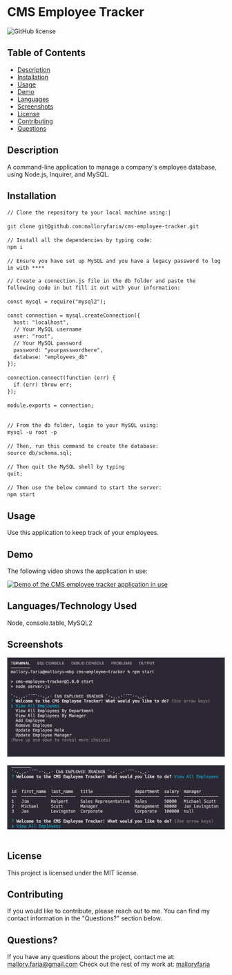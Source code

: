 # CMS Employee Tracker
![GitHub license](https://img.shields.io/badge/license-MIT-ff69b4.svg)
## Table of Contents 

- [Description](#description)
- [Installation](#installation)
- [Usage](#usage)
- [Demo](#demo)
- [Languages](#languages)
- [Screenshots](#screenshots)
- [License](#license)
- [Contributing](#contributing)
- [Questions](#questions)

## Description

A command-line application to manage a company's employee database, using Node.js, Inquirer, and MySQL.

## Installation
```
// Clone the repository to your local machine using:|

git clone git@github.com:malloryfaria/cms-employee-tracker.git

// Install all the dependencies by typing code:
npm i

// Ensure you have set up MySQL and you have a legacy password to log in with ****
```

```
// Create a connection.js file in the db folder and paste the following code in but fill it out with your information:

const mysql = require("mysql2");

const connection = mysql.createConnection({
  host: "localhost",
  // Your MySQL username
  user: "root",
  // Your MySQL password
  password: "yourpasswordhere",
  database: "employees_db"
});

connection.connect(function (err) {
  if (err) throw err;
});

module.exports = connection;

```
```

// From the db folder, login to your MySQL using:
mysql -u root -p

// Then, run this command to create the database:
source db/schema.sql;

// Then quit the MySQL shell by typing
quit;

// Then use the below command to start the server:
npm start

```

## Usage
Use this application to keep track of your employees.

## Demo
The following video shows the application in use:

[![Demo of the CMS employee tracker application in use](https://img.youtube.com/vi/x8b9WLeJjQ8/0.jpg)](https://www.youtube.com/watch?v=x8b9WLeJjQ8) 

## Languages/Technology Used
Node, console.table, MySQL2

## Screenshots
![npm start command](./assets/images/screenshot.jpg?raw=true) <br /><br />
![example table](./assets/images/screenshot2.jpg?raw=true) <br /><br />

## License

This project is licensed under the MIT license.
  
## Contributing
If you would like to contribute, please reach out to me. You can find my contact information in the  "Questions?" section below.

## Questions?

If you have any questions about the project, contact me at: mallory.faria@gmail.com
Check out the rest of my work at: [malloryfaria](https://github.com/malloryfaria/)

